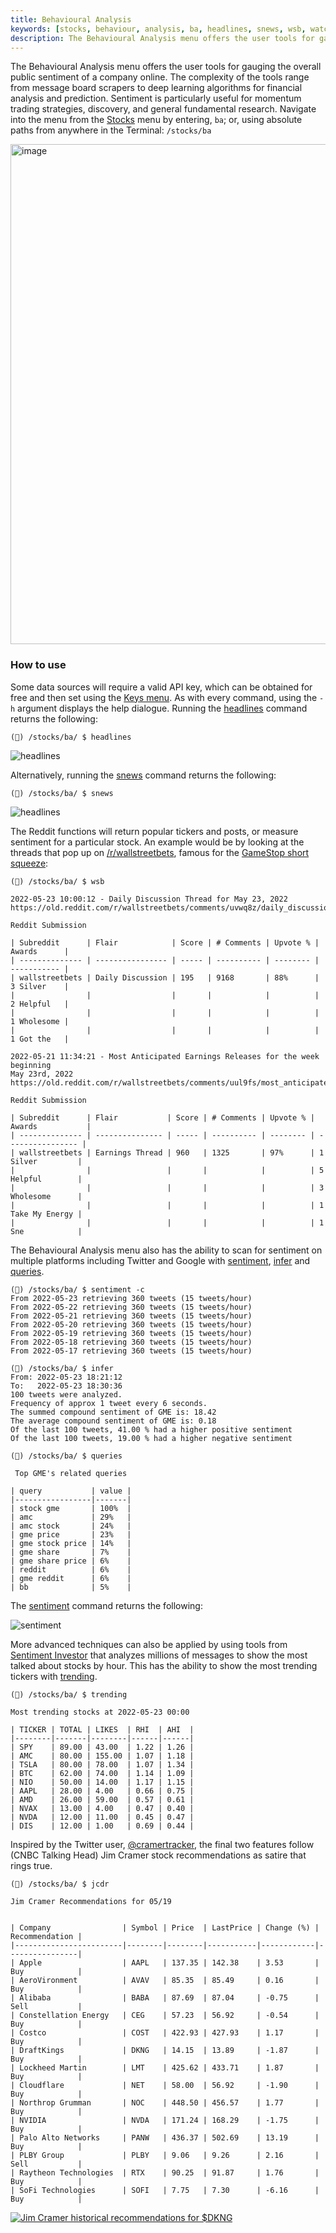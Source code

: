 ```yaml
---
title: Behavioural Analysis
keywords: [stocks, behaviour, analysis, ba, headlines, snews, wsb, watchlist, popular, spac, trending, stalking, bullbear, messages, inter, sentiment, Google, Twitter, Reddit, Stocktwits, SentimentInvestor, Cramer, Jim, mentions, regions, interest, queries, rise, trend, hist, jcrd, jctr]
description: The Behavioural Analysis menu offers the user tools for gauging the overall public sentiment of a company online. The complexity of the tools range from message board scrapers to deep learning algorithms for financial analysis and prediction. Sentiment is particularly useful for momentum trading strategies, discovery, and general fundamental research.
---
```


The Behavioural Analysis menu offers the user tools for gauging the overall public sentiment of a company online. The complexity of the tools range from message board scrapers to deep learning algorithms for financial analysis and prediction. Sentiment is particularly useful for momentum trading strategies, discovery, and general fundamental research. Navigate into the menu from the <a href="/terminal/guides/intros/stocks/" target="_blank" rel="noreferrer noopener">Stocks</a> menu by entering, `ba`; or, using absolute paths from anywhere in the Terminal: `/stocks/ba`

<img width="800" alt="image" src="https://user-images.githubusercontent.com/46355364/218975466-a52343f6-9f43-4ecc-88ac-f47afbd7f128.png">

### How to use

Some data sources will require a valid API key, which can be obtained for free and then set using the [Keys menu](https://docs.openbb.co/terminal/guides/advanced/api-keys). As with every command, using the `-h` argument displays the help dialogue. Running the <a href="/terminal/reference/stocks/ba/headlines/" target="_blank" rel="noreferrer noopener">headlines</a> command returns the following:

```
(🦋) /stocks/ba/ $ headlines
```

<img alt="headlines" src="https://user-images.githubusercontent.com/46355364/170244924-ffe6cd15-8d17-4690-bf44-d2b496dbc310.png"></img>

Alternatively, running the <a href="/terminal/reference/stocks/ba/snews/" target="_blank" rel="noreferrer noopener">snews</a> command returns the following:

```
(🦋) /stocks/ba/ $ snews
```

<img alt="headlines" src="https://user-images.githubusercontent.com/46355364/170243359-9d1302f0-3394-4e05-8360-0e59a1cb6e54.png"></img>

The Reddit functions will return popular tickers and posts, or measure sentiment for a particular stock. An example would be by looking at the threads that pop up on <a href="https://www.reddit.com/r/wallstreetbets/" target="_blank" rel="noreferrer noopener">/r/wallstreetbets</a>, famous for the <a href="https://en.wikipedia.org/wiki/R/wallstreetbets" target="_blank" rel="noreferrer noopener">GameStop short squeeze</a>:

```
(🦋) /stocks/ba/ $ wsb

2022-05-23 10:00:12 - Daily Discussion Thread for May 23, 2022
https://old.reddit.com/r/wallstreetbets/comments/uvwq8z/daily_discussion_thread_for_may_23_2022/

Reddit Submission

| Subreddit      | Flair            | Score | # Comments | Upvote % | Awards      |
| -------------- | ---------------- | ----- | ---------- | -------- | ----------- |
| wallstreetbets | Daily Discussion | 195   | 9168       | 88%      | 3 Silver    |
|                |                  |       |            |          | 2 Helpful   |
|                |                  |       |            |          | 1 Wholesome |
|                |                  |       |            |          | 1 Got the   |

2022-05-21 11:34:21 - Most Anticipated Earnings Releases for the week beginning
May 23rd, 2022
https://old.reddit.com/r/wallstreetbets/comments/uul9fs/most_anticipated_earnings_releases_for_the_week/

Reddit Submission

| Subreddit      | Flair           | Score | # Comments | Upvote % | Awards           |
| -------------- | --------------- | ----- | ---------- | -------- | ---------------- |
| wallstreetbets | Earnings Thread | 960   | 1325       | 97%      | 1 Silver         |
|                |                 |       |            |          | 5 Helpful        |
|                |                 |       |            |          | 3 Wholesome      |
|                |                 |       |            |          | 1 Take My Energy |
|                |                 |       |            |          | 1 Sne            |
```

The Behavioural Analysis menu also has the ability to scan for sentiment on multiple platforms including Twitter and Google with <a href="/terminal/reference/stocks/ba/sentiment/" target="_blank" rel="noreferrer noopener">sentiment</a>, <a href="/terminal/reference/stocks/ba/infer/" target="_blank" rel="noreferrer noopener">infer</a> and <a href="/terminal/reference/stocks/ba/queries/" target="_blank" rel="noreferrer noopener">queries</a>.

```
(🦋) /stocks/ba/ $ sentiment -c
From 2022-05-23 retrieving 360 tweets (15 tweets/hour)
From 2022-05-22 retrieving 360 tweets (15 tweets/hour)
From 2022-05-21 retrieving 360 tweets (15 tweets/hour)
From 2022-05-20 retrieving 360 tweets (15 tweets/hour)
From 2022-05-19 retrieving 360 tweets (15 tweets/hour)
From 2022-05-18 retrieving 360 tweets (15 tweets/hour)
From 2022-05-17 retrieving 360 tweets (15 tweets/hour)

(🦋) /stocks/ba/ $ infer
From: 2022-05-23 18:21:12
To:   2022-05-23 18:30:36
100 tweets were analyzed.
Frequency of approx 1 tweet every 6 seconds.
The summed compound sentiment of GME is: 18.42
The average compound sentiment of GME is: 0.18
Of the last 100 tweets, 41.00 % had a higher positive sentiment
Of the last 100 tweets, 19.00 % had a higher negative sentiment

(🦋) /stocks/ba/ $ queries

 Top GME's related queries

| query           | value |
|-----------------|-------|
| stock gme       | 100%  |
| amc             | 29%   |
| amc stock       | 24%   |
| gme price       | 23%   |
| gme stock price | 14%   |
| gme share       | 7%    |
| gme share price | 6%    |
| reddit          | 6%    |
| gme reddit      | 6%    |
| bb              | 5%    |
```

The <a href="/terminal/reference/stocks/ba/sentiment/" target="_blank" rel="noreferrer noopener">sentiment</a> command returns the following:

<img alt="sentiment" src="https://user-images.githubusercontent.com/46355364/170243539-1ea3fc6a-d7ec-4991-a6bb-ed5879753328.png"></img>

More advanced techniques can also be applied by using tools from <a href="https://sentimentinvestor.com" target="_blank" rel="noreferrer noopener">Sentiment Investor</a> that analyzes millions of messages to show the most talked about stocks by hour. This has the ability to show the most trending tickers with <a href="/terminal/reference/stocks/ba/trending/" target="_blank" rel="noreferrer noopener">trending</a>.

```
(🦋) /stocks/ba/ $ trending

Most trending stocks at 2022-05-23 00:00

| TICKER | TOTAL | LIKES  | RHI  | AHI  |
|--------|-------|--------|------|------|
| SPY    | 89.00 | 43.00  | 1.22 | 1.26 |
| AMC    | 80.00 | 155.00 | 1.07 | 1.18 |
| TSLA   | 80.00 | 78.00  | 1.07 | 1.34 |
| BTC    | 62.00 | 74.00  | 1.14 | 1.09 |
| NIO    | 50.00 | 14.00  | 1.17 | 1.15 |
| AAPL   | 28.00 | 4.00   | 0.66 | 0.75 |
| AMD    | 26.00 | 59.00  | 0.57 | 0.61 |
| NVAX   | 13.00 | 4.00   | 0.47 | 0.40 |
| NVDA   | 12.00 | 11.00  | 0.45 | 0.47 |
| DIS    | 12.00 | 1.00   | 0.69 | 0.44 |
```

Inspired by the Twitter user, <a href="https://twitter.com/CramerTracker" target="_blank" rel="noreferrer noopener">@cramertracker</a>, the final two features follow (CNBC Talking Head) Jim Cramer stock recommendations as satire that rings true.

```
(🦋) /stocks/ba/ $ jcdr

Jim Cramer Recommendations for 05/19


| Company                | Symbol | Price  | LastPrice | Change (%) | Recommendation |
|------------------------|--------|--------|-----------|------------|----------------|
| Apple                  | AAPL   | 137.35 | 142.38    | 3.53       | Buy            |
| AeroVironment          | AVAV   | 85.35  | 85.49     | 0.16       | Buy            |
| Alibaba                | BABA   | 87.69  | 87.04     | -0.75      | Sell           |
| Constellation Energy   | CEG    | 57.23  | 56.92     | -0.54      | Buy            |
| Costco                 | COST   | 422.93 | 427.93    | 1.17       | Buy            |
| DraftKings             | DKNG   | 14.15  | 13.89     | -1.87      | Buy            |
| Lockheed Martin        | LMT    | 425.62 | 433.71    | 1.87       | Buy            |
| Cloudflare             | NET    | 58.00  | 56.92     | -1.90      | Buy            |
| Northrop Grumman       | NOC    | 448.50 | 456.57    | 1.77       | Buy            |
| NVIDIA                 | NVDA   | 171.24 | 168.29    | -1.75      | Buy            |
| Palo Alto Networks     | PANW   | 436.37 | 502.69    | 13.19      | Buy            |
| PLBY Group             | PLBY   | 9.06   | 9.26      | 2.16       | Sell           |
| Raytheon Technologies  | RTX    | 90.25  | 91.87     | 1.76       | Buy            |
| SoFi Technologies      | SOFI   | 7.75   | 7.30      | -6.16      | Buy            |
```

<a target="_blank" href="https://user-images.githubusercontent.com/46355364/170243863-f95dc515-c0d7-4ede-964d-f6ba41aec743.png"><img alt="Jim Cramer historical recommendations for $DKNG" src="https://user-images.githubusercontent.com/46355364/170243863-f95dc515-c0d7-4ede-964d-f6ba41aec743.png"></img></a>
